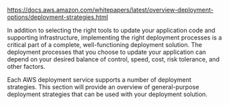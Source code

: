 https://docs.aws.amazon.com/whitepapers/latest/overview-deployment-options/deployment-strategies.html

In addition to selecting the right tools to update your application code and supporting infrastructure, implementing the right deployment processes is a critical part of a complete, well-functioning deployment solution. The deployment processes that you choose to update your application can depend on your desired balance of control, speed, cost, risk tolerance, and other factors.

Each AWS deployment service supports a number of deployment strategies. This section will provide an overview of general-purpose deployment strategies that can be used with your deployment solution.